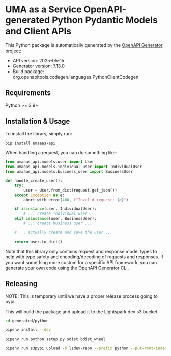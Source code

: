 # UMA as a Service OpenAPI-generated Python Pydantic Models and Client APIs

This Python package is automatically generated by the [OpenAPI Generator](https://openapi-generator.tech) project:

- API version: 2025-05-15
- Generator version: 7.13.0
- Build package: org.openapitools.codegen.languages.PythonClientCodegen

## Requirements

Python >= 3.9+

## Installation & Usage

To install the library, simply run:

```bash
pip install umaaas-api
```

When handling a request, you can do something like:

```python
from umaaas_api.models.user import User
from umaaas_api.models.individual_user import IndividualUser
from umaaas_api.models.business_user import BusinessUser

def handle_create_user():
    try:
        user = User.from_dict(request.get_json())
    except Exception as e:
        abort_with_error(400, f"Invalid request: {e}")

    if isinstance(user, IndividualUser):
        # ... create individual user ...
    elif isinstance(user, BusinessUser):
        # ... create business user ...

    # ... actually create and save the user ...

    return user.to_dict()
```

Note that this library only contains request and response model types to help with type safety and encoding/decoding of requests and responses.
If you want something more custom for a specific API framework, you can generate your own code using the
[OpenAPI Generator CLI](https://openapi-generator.tech/docs/generators).

## Releasing

NOTE: This is temporary until we have a proper release process going to pypi.

This will build the package and upload it to the Lightspark dev s3 bucket.

```bash
cd generated/python

pipenv install --dev

pipenv run python setup.py sdist bdist_wheel

pipenv run s3pypi upload -b lsdev-repo --prefix python --put-root-index dist/*
```
